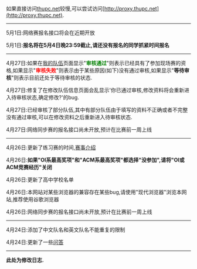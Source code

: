 如果直接访问[thupc.net](thupc.net)较慢,可以尝试访问[http://proxy.thupc.net](http://proxy.thupc.net).

---------

5月1日:网络赛报名接口将会在近期开放

5月1日:**报名将在5月4日晚23:59截止,请还没有报名的同学抓紧时间报名**

---------

4月27日:如果在[我的队伍](/myteam)页面显示"**<spin style="color: green">审核通过</spin>**"则表示已经具有了参加现场赛的资格,如果显示"**<spin style="color: red">审核失败</spin>**"则表示由于某些原因(如下)没有通过审核,如果显示"**等待审核**"则表示目前还处于等待审核的状态.

4月27日:修复了在修改队伍信息页面会乱显示'你已通过审核,修改资料将会重新进入待审核状态,确定修改?'的bug.

4月27日:已经审核了部分队伍,其中有部分队伍由于填写的资料不正确或者不完整没有通过审核,可以在修改资料之后重新进入待审核状态.

4月27日:网络同步赛的报名接口尚未开放,预计在比赛前一周上线

---------

4月26日:更新了练习赛的时间,[赛事介绍](/info)

4月26日:**如果"OI系最高奖项"和"ACM系最高奖项"都选择"没参加",请将"OI或ACM竞赛经历"关闭**

4月26日:更新了高中学校名单

4月26日:本网站对某些浏览器的兼容存在某些bug,请使用"现代浏览器"浏览本网站,推荐使用谷歌浏览器

4月26日:网络同步赛的报名接口尚未开放,预计在比赛前一周上线

---------

4月24日:添加了中文队名和英文队名不能重复的限制

4月24日:更新了一些[问答](/faq)

---------

**此处为修改日志.**
